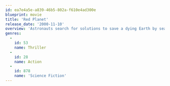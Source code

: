 ```yaml
---
id: ea7e4a5e-a839-46b5-802a-f610e4ad300e
blueprint: movie
title: 'Red Planet'
release_date: '2000-11-10'
overview: 'Astronauts search for solutions to save a dying Earth by searching on Mars, only to have the mission go terribly awry.'
genres:
  -
    id: 53
    name: Thriller
  -
    id: 28
    name: Action
  -
    id: 878
    name: 'Science Fiction'
---
```

